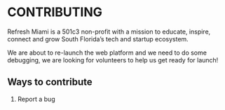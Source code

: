 # CONTRIBUTING

Refresh Miami is a 501c3 non-profit with a mission to educate, inspire, connect and grow South Florida’s tech and startup ecosystem.

We are about to re-launch the web platform and we need to do some debugging, we are looking for volunteers to help us get ready for launch!

## Ways to contribute

1. Report a bug
